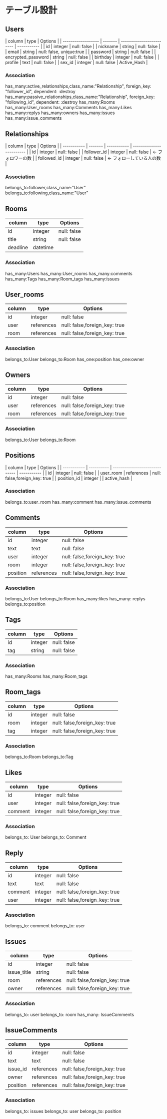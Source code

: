# テーブル設計

## Users

| column             | type    | Options                  |
| ------------------ | ------- | ------------------------ | ----------- |
| id                 | integer | null: false              |
| nickname           | string  | null: false              |
| email              | string  | null: false, unique:true |
| password           | string  | null: false              |
| encrypted_password | string  | null: false              |
| birthday           | integer | null: false              |
| profile            | text    | null: false              |
| sex_id             | integer | null: false              | Active_Hash |

### Association

has_many:active_relationships,class_name:"Relationship", foreign_key: "follower_id", dependent: :destroy
has_many:passive_relationships,class_name:"Relationship", foreign_key: "following_id", dependent: :destroy
has_many:Rooms
has_many:User_rooms
has_many:Comments
has_many:Likes
has_many:replys
has_many:owners
has_many:issues
has_many:issue_comments

## Relationships

| column      | type    | Options     |
| ----------- | ------- | ----------- | ------------------------ |
| id          | integer | null: false |
| follower_id | integer | null: false | ← フォロワーの数         |
| followed_id | integer | null: false | ← フォローしている人の数 |

### Association

belongs_to:follower,class_name:"User"
belongs_to:following,class_name:"User"

## Rooms

| column   | type     | Options     |
| -------- | -------- | ----------- |
| id       | integer  | null: false |
| title    | string   | null: false |
| deadline | datetime |             |

### Association

has_many:Users
has_many:User_rooms
has_many:comments
has_many:Tags
has_many:Room_tags
has_many:issues

## User_rooms

| column | type       | Options                       |
| ------ | ---------- | ----------------------------- |
| id     | integer    | null: false                   |
| user   | references | null: false,foreign_key: true |
| room   | references | null: false,foreign_key: true |

### Association

belongs_to:User
belongs_to:Room
has_one:position
has_one:owner

## Owners

| column | type       | Options                       |
| ------ | ---------- | ----------------------------- |
| id     | integer    | null: false                   |
| user   | references | null: false,foreign_key: true |
| room   | references | null: false,foreign_key: true |

### Association

belongs_to:User
belongs_to:Room

## Positions

| column      | type       | Options                       |
| ----------- | ---------- | ----------------------------- | ----------- |
| id          | integer    | null: false                   |
| user_room   | references | null: false,foreign_key: true |
| position_id | integer    |                               | active_hash |

### Association

belongs_to:user_room
has_many:comment
has_many:issue_comments

## Comments

| column   | type       | Options                       |
| -------- | ---------- | ----------------------------- |
| id       | integer    | null: false                   |
| text     | text       | null: false                   |
| user     | integer    | null: false,foreign_key: true |
| room     | integer    | null: false,foreign_key: true |
| position | references | null: false,foreign_key: true |

### Association

belongs_to:User
belongs_to:Room
has_many:likes
has_many: replys
belongs_to:position

## Tags

| column | type    | Options     |
| ------ | ------- | ----------- |
| id     | integer | null: false |
| tag    | string  | null: false |

### Association

has_many:Rooms
has_many:Room_tags

## Room_tags

| column | type    | Options                       |
| ------ | ------- | ----------------------------- |
| id     | integer | null: false                   |
| room   | integer | null: false,foreign_key: true |
| tag    | integer | null: false,foreign_key: true |

### Association

belongs_to:Room
belongs_to:Tag

## Likes

| column  | type    | Options                       |
| ------- | ------- | ----------------------------- |
| id      | integer | null: false                   |
| user    | integer | null: false,foreign_key: true |
| comment | integer | null: false,foreign_key: true |

### Association

belongs_to: User
belongs_to: Comment

## Reply

| column  | type    | Options                       |
| ------- | ------- | ----------------------------- |
| id      | integer | null: false                   |
| text    | text    | null: false                   |
| comment | integer | null: false,foreign_key: true |
| user    | integer | null: false,foreign_key: true |

### Association

belongs_to: comment
belongs_to: user

## Issues

| column      | type       | Options                       |
| ----------- | ---------- | ----------------------------- |
| id          | integer    | null: false                   |
| issue_title | string     | null: false                   |
| room        | references | null: false,foreign_key: true |
| owner       | references | null: false,foreign_key: true |

### Association

belongs_to: user
belongs_to: room
has_many: IssueComments

## IssueComments

| column   | type       | Options                       |
| -------- | ---------- | ----------------------------- |
| id       | integer    | null: false                   |
| text     | text       | null: false                   |
| issue_id | references | null: false,foreign_key: true |
| owner    | references | null: false,foreign_key: true |
| position | references | null: false,foreign_key: true |

### Association

belongs_to: issues
belongs_to: user
belongs_to: position
